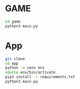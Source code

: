# GAME

```sh
cd game
python3 main.py
```
# App

```sh
git clone
cd app
python -m venv env
source env/bin/activate
pip3 install -r requirements.txt
python3 main.py
```

